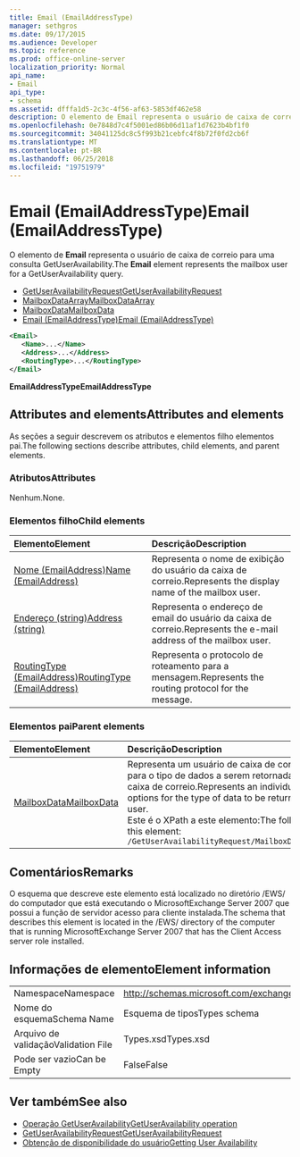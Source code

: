 ```yaml
---
title: Email (EmailAddressType)
manager: sethgros
ms.date: 09/17/2015
ms.audience: Developer
ms.topic: reference
ms.prod: office-online-server
localization_priority: Normal
api_name:
- Email
api_type:
- schema
ms.assetid: dfffa1d5-2c3c-4f56-af63-5853df462e58
description: O elemento de Email representa o usuário de caixa de correio para uma consulta GetUserAvailability.
ms.openlocfilehash: 0e7848d7c4f5001ed86b06d11af1d7623b4bf1f0
ms.sourcegitcommit: 34041125dc8c5f993b21cebfc4f8b72f0fd2cb6f
ms.translationtype: MT
ms.contentlocale: pt-BR
ms.lasthandoff: 06/25/2018
ms.locfileid: "19751979"
---
```

# <a name="email-emailaddresstype"></a><span data-ttu-id="d46e9-103">Email (EmailAddressType)</span><span class="sxs-lookup"><span data-stu-id="d46e9-103">Email (EmailAddressType)</span></span>

<span data-ttu-id="d46e9-104">O elemento de **Email** representa o usuário de caixa de correio para uma consulta GetUserAvailability.</span><span class="sxs-lookup"><span data-stu-id="d46e9-104">The **Email** element represents the mailbox user for a GetUserAvailability query.</span></span> 
  
- [<span data-ttu-id="d46e9-105">GetUserAvailabilityRequest</span><span class="sxs-lookup"><span data-stu-id="d46e9-105">GetUserAvailabilityRequest</span></span>](getuseravailabilityrequest.md)  
- [<span data-ttu-id="d46e9-106">MailboxDataArray</span><span class="sxs-lookup"><span data-stu-id="d46e9-106">MailboxDataArray</span></span>](mailboxdataarray.md) 
- [<span data-ttu-id="d46e9-107">MailboxData</span><span class="sxs-lookup"><span data-stu-id="d46e9-107">MailboxData</span></span>](mailboxdata.md) 
- [<span data-ttu-id="d46e9-108">Email (EmailAddressType)</span><span class="sxs-lookup"><span data-stu-id="d46e9-108">Email (EmailAddressType)</span></span>](email-emailaddresstype.md)
  
```xml
<Email>
   <Name>...</Name>
   <Address>...</Address>
   <RoutingType>...</RoutingType>
</Email>
```

 <span data-ttu-id="d46e9-109">**EmailAddressType**</span><span class="sxs-lookup"><span data-stu-id="d46e9-109">**EmailAddressType**</span></span>
## <a name="attributes-and-elements"></a><span data-ttu-id="d46e9-110">Attributes and elements</span><span class="sxs-lookup"><span data-stu-id="d46e9-110">Attributes and elements</span></span>

<span data-ttu-id="d46e9-111">As seções a seguir descrevem os atributos e elementos filho elementos pai.</span><span class="sxs-lookup"><span data-stu-id="d46e9-111">The following sections describe attributes, child elements, and parent elements.</span></span>
  
### <a name="attributes"></a><span data-ttu-id="d46e9-112">Atributos</span><span class="sxs-lookup"><span data-stu-id="d46e9-112">Attributes</span></span>

<span data-ttu-id="d46e9-113">Nenhum.</span><span class="sxs-lookup"><span data-stu-id="d46e9-113">None.</span></span>
  
### <a name="child-elements"></a><span data-ttu-id="d46e9-114">Elementos filho</span><span class="sxs-lookup"><span data-stu-id="d46e9-114">Child elements</span></span>

|<span data-ttu-id="d46e9-115">**Elemento**</span><span class="sxs-lookup"><span data-stu-id="d46e9-115">**Element**</span></span>|<span data-ttu-id="d46e9-116">**Descrição**</span><span class="sxs-lookup"><span data-stu-id="d46e9-116">**Description**</span></span>|
|:-----|:-----|
|[<span data-ttu-id="d46e9-117">Nome (EmailAddress)</span><span class="sxs-lookup"><span data-stu-id="d46e9-117">Name (EmailAddress)</span></span>](name-emailaddress.md) <br/> |<span data-ttu-id="d46e9-118">Representa o nome de exibição do usuário da caixa de correio.</span><span class="sxs-lookup"><span data-stu-id="d46e9-118">Represents the display name of the mailbox user.</span></span>  <br/> |
|[<span data-ttu-id="d46e9-119">Endereço (string)</span><span class="sxs-lookup"><span data-stu-id="d46e9-119">Address (string)</span></span>](address-string.md) <br/> |<span data-ttu-id="d46e9-120">Representa o endereço de email do usuário da caixa de correio.</span><span class="sxs-lookup"><span data-stu-id="d46e9-120">Represents the e-mail address of the mailbox user.</span></span>  <br/> |
|[<span data-ttu-id="d46e9-121">RoutingType (EmailAddress)</span><span class="sxs-lookup"><span data-stu-id="d46e9-121">RoutingType (EmailAddress)</span></span>](routingtype-emailaddress.md) <br/> |<span data-ttu-id="d46e9-122">Representa o protocolo de roteamento para a mensagem.</span><span class="sxs-lookup"><span data-stu-id="d46e9-122">Represents the routing protocol for the message.</span></span>  <br/> |
   
### <a name="parent-elements"></a><span data-ttu-id="d46e9-123">Elementos pai</span><span class="sxs-lookup"><span data-stu-id="d46e9-123">Parent elements</span></span>

|<span data-ttu-id="d46e9-124">**Elemento**</span><span class="sxs-lookup"><span data-stu-id="d46e9-124">**Element**</span></span>|<span data-ttu-id="d46e9-125">**Descrição**</span><span class="sxs-lookup"><span data-stu-id="d46e9-125">**Description**</span></span>|
|:-----|:-----|
|[<span data-ttu-id="d46e9-126">MailboxData</span><span class="sxs-lookup"><span data-stu-id="d46e9-126">MailboxData</span></span>](mailboxdata.md) <br/> |<span data-ttu-id="d46e9-127">Representa um usuário de caixa de correio individual e opções para o tipo de dados a serem retornadas sobre o usuário de caixa de correio.</span><span class="sxs-lookup"><span data-stu-id="d46e9-127">Represents an individual mailbox user and options for the type of data to be returned about the mailbox user.</span></span>  <br/> <span data-ttu-id="d46e9-128">Este é o XPath a este elemento:</span><span class="sxs-lookup"><span data-stu-id="d46e9-128">The following is the XPath to this element:</span></span>  <br/>  `/GetUserAvailabilityRequest/MailboxDataArray[i]/MailboxData` <br/> |
   
## <a name="remarks"></a><span data-ttu-id="d46e9-129">Comentários</span><span class="sxs-lookup"><span data-stu-id="d46e9-129">Remarks</span></span>

<span data-ttu-id="d46e9-130">O esquema que descreve este elemento está localizado no diretório /EWS/ do computador que está executando o MicrosoftExchange Server 2007 que possui a função de servidor acesso para cliente instalada.</span><span class="sxs-lookup"><span data-stu-id="d46e9-130">The schema that describes this element is located in the /EWS/ directory of the computer that is running MicrosoftExchange Server 2007 that has the Client Access server role installed.</span></span>
  
## <a name="element-information"></a><span data-ttu-id="d46e9-131">Informações de elemento</span><span class="sxs-lookup"><span data-stu-id="d46e9-131">Element information</span></span>

|||
|:-----|:-----|
|<span data-ttu-id="d46e9-132">Namespace</span><span class="sxs-lookup"><span data-stu-id="d46e9-132">Namespace</span></span>  <br/> |http://schemas.microsoft.com/exchange/services/2006/types  <br/> |
|<span data-ttu-id="d46e9-133">Nome do esquema</span><span class="sxs-lookup"><span data-stu-id="d46e9-133">Schema Name</span></span>  <br/> |<span data-ttu-id="d46e9-134">Esquema de tipos</span><span class="sxs-lookup"><span data-stu-id="d46e9-134">Types schema</span></span>  <br/> |
|<span data-ttu-id="d46e9-135">Arquivo de validação</span><span class="sxs-lookup"><span data-stu-id="d46e9-135">Validation File</span></span>  <br/> |<span data-ttu-id="d46e9-136">Types.xsd</span><span class="sxs-lookup"><span data-stu-id="d46e9-136">Types.xsd</span></span>  <br/> |
|<span data-ttu-id="d46e9-137">Pode ser vazio</span><span class="sxs-lookup"><span data-stu-id="d46e9-137">Can be Empty</span></span>  <br/> |<span data-ttu-id="d46e9-138">False</span><span class="sxs-lookup"><span data-stu-id="d46e9-138">False</span></span>  <br/> |
   
## <a name="see-also"></a><span data-ttu-id="d46e9-139">Ver também</span><span class="sxs-lookup"><span data-stu-id="d46e9-139">See also</span></span>

- [<span data-ttu-id="d46e9-140">Operação GetUserAvailability</span><span class="sxs-lookup"><span data-stu-id="d46e9-140">GetUserAvailability operation</span></span>](getuseravailability-operation.md)  
- [<span data-ttu-id="d46e9-141">GetUserAvailabilityRequest</span><span class="sxs-lookup"><span data-stu-id="d46e9-141">GetUserAvailabilityRequest</span></span>](getuseravailabilityrequest.md)
- [<span data-ttu-id="d46e9-142">Obtenção de disponibilidade do usuário</span><span class="sxs-lookup"><span data-stu-id="d46e9-142">Getting User Availability</span></span>](http://msdn.microsoft.com/library/d4133fcb-9b0f-4e6b-aadf-a389da83516a%28Office.15%29.aspx)

